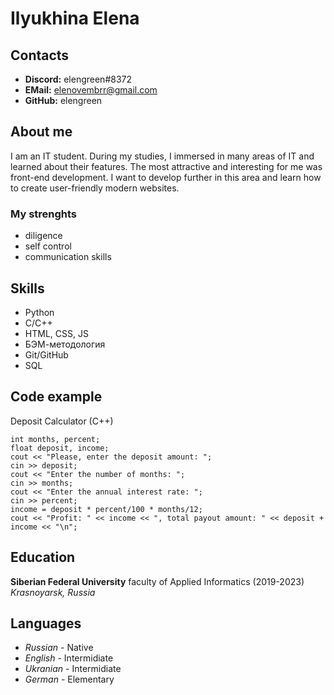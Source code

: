 # **Ilyukhina Elena**

## **Contacts**
* **Discord:** elengreen#8372
* **EMail:** elenovembrr@gmail.com
* **GitHub:** elengreen

## **About me**
I am an IT student. During my studies, I immersed in many areas of IT and learned about their features. The most attractive and interesting for me was front-end development. I want to develop further in this area and learn how to create user-friendly modern websites.

### **My strenghts**

- diligence
- self control
- communication skills

## **Skills**
* Python
* C/C++
* HTML, CSS, JS
* БЭМ-методология
* Git/GitHub
* SQL

## **Code example**
Deposit Calculator (C++)

    int months, percent;
	float deposit, income;
	cout << "Please, enter the deposit amount: ";
	cin >> deposit;
	cout << "Enter the number of months: ";
	cin >> months;
	cout << "Enter the annual interest rate: ";
	cin >> percent;
	income = deposit * percent/100 * months/12;
	cout << "Profit: " << income << ", total payout amount: " << deposit + income << "\n";

## **Education**
**Siberian Federal University** 
faculty of Applied Informatics
(2019-2023)
*Krasnoyarsk, Russia*
	
## **Languages**
 * *Russian* - Native
 * *English* - Intermidiate
 * *Ukranian* - Intermidiate
 * *German* - Elementary
